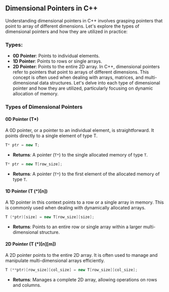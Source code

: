 ## Dimensional Pointers in C++

Understanding dimensional pointers in C++ involves grasping pointers that point to array of different dimensions. Let's explore the types of dimensional pointers and how they are utilized in practice:

### Types:

- **0D Pointer**: Points to individual elements.
- **1D Pointer**: Points to rows or single arrays.
- **2D Pointer**: Points to the entire 2D array.
  In C++, dimensional pointers refer to pointers that point to arrays of different dimensions. This concept is often used when dealing with arrays, matrices, and multi-dimensional data structures. Let's delve into each type of dimensional pointer and how they are utilized, particularly focusing on dynamic allocation of memory.

### Types of Dimensional Pointers

#### 0D Pointer (T\*)

A 0D pointer, or a pointer to an individual element, is straightforward. It points directly to a single element of type T.

```cpp
T* ptr = new T;
```

- **Returns**: A pointer (`T*`) to the single allocated memory of type `T`.

```cpp
T* ptr = new T[row_size];
```

- **Returns**: A pointer (`T*`) to the first element of the allocated memory of type `T`.

#### 1D Pointer (T (\*)[n])

A 1D pointer in this context points to a row or a single array in memory. This is commonly used when dealing with dynamically allocated arrays.

```cpp
T (*ptr)[size] = new T[row_size][size];
```

- **Returns**: Points to an entire row or single array within a larger multi-dimensional structure.

#### 2D Pointer (T (\*)[n][m])

A 2D pointer points to the entire 2D array. It is often used to manage and manipulate multi-dimensional arrays efficiently.

```cpp
T (**ptr)[row_size][col_size] = new T[row_size][col_size];
```

- **Returns**: Manages a complete 2D array, allowing operations on rows and columns.
